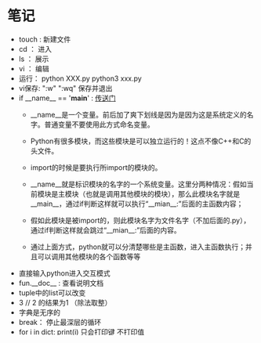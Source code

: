 # 笔记
- touch : 新建文件 
- cd ： 进入
- ls ： 展示
- vi ： 编辑
- 运行： python XXX.py   python3 xxx.py
- vi保存: ":w"   ":wq" 保存并退出
- if \_\_name__ == '__main__' :  [传送门](https://www.cnblogs.com/1204guo/p/7966461.html)
	- __name__是一个变量。前后加了爽下划线是因为是因为这是系统定义的名字。普通变量不要使用此方式命名变量。
	- Python有很多模块，而这些模块是可以独立运行的！这点不像C++和C的头文件。
	- import的时候是要执行所import的模块的。
	- \_\_name__就是标识模块的名字的一个系统变量。这里分两种情况：假如当前模块是主模块（也就是调用其他模块的模块），那么此模块名字就是\_\_main\_\_，通过if判断这样就可以执行“\_\_mian\_\_:”后面的主函数内容；
	- 假如此模块是被import的，则此模块名字为文件名字（不加后面的.py），通过if判断这样就会跳过“\_\_mian__:”后面的内容。

	- 通过上面方式，python就可以分清楚哪些是主函数，进入主函数执行；并且可以调用其他模块的各个函数等等
- 直接输入python进入交互模式
- fun.\_\_doc__ : 查看说明文档  
- tuple中的list可以改变
- 3 // 2  的结果为1  （除法取整）
- 字典是无序的
- break： 停止最深层的循环
- for i in dict: print(i)  只会打印键 不打印值
-   ???? for k,v in dict.items(): print(k,"--",v)
-  参数默认值 要么全给要么不给
- python内存分五块（百度）
- 基本的整数，字符串等变量都是__不可变变量__(百度）
- strip()  去除头和尾的空格  如果给参数  就是去除头和尾的参数
- S.split(x) x处分割
- a in dict : 判断a 是不是在a的__键__内